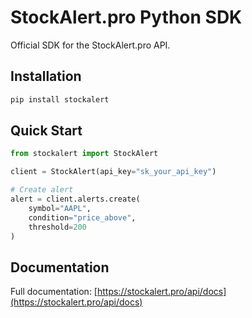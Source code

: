 # StockAlert.pro Python SDK

Official SDK for the StockAlert.pro API.

## Installation

```bash
pip install stockalert
```

## Quick Start

```python
from stockalert import StockAlert

client = StockAlert(api_key="sk_your_api_key")

# Create alert
alert = client.alerts.create(
    symbol="AAPL",
    condition="price_above",
    threshold=200
)
```

## Documentation

Full documentation: [https://stockalert.pro/api/docs](https://stockalert.pro/api/docs)
